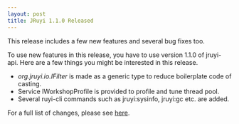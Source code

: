 ```yaml
---
layout: post
title: JRuyi 1.1.0 Released
---
```


This release includes a few new features and several bug fixes too.

To use new features in this release, you have to use version 1.1.0 of jruyi-api.
Here are a few things you might be interested in this release.

* _org.jruyi.io.IFilter_ is made as a generic type to reduce boilerplate code of casting.
* Service IWorkshopProfile is provided to profile and tune thread pool.
* Several ruyi-cli commands such as jruyi:sysinfo, jruyi:gc etc. are added.

For a full list of changes, please see [here](https://github.com/jruyi/jruyi/releases/tag/v1.1.0).

